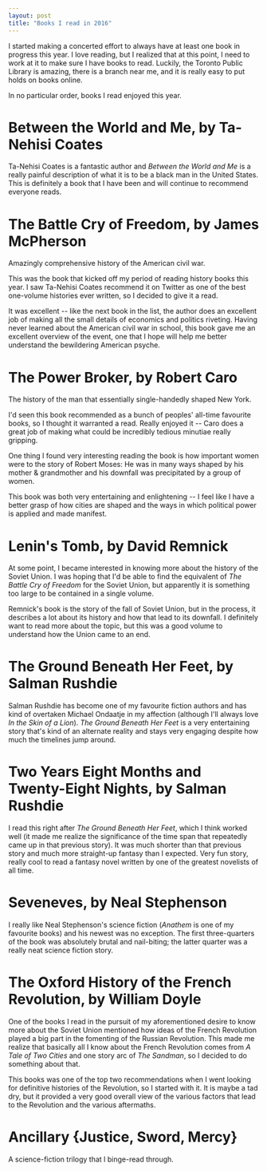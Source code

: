 ```yaml
---
layout: post
title: "Books I read in 2016"
---
```


I started making a concerted effort to always have at least one book in progress this year.
I love reading, but I realized that at this point, I need to work at it to make sure I have books to read.
Luckily, the Toronto Public Library is amazing, there is a branch near me, and it is really easy to put holds on books online.

In no particular order, books I read enjoyed this year.

# Between the World and Me, by Ta-Nehisi Coates

Ta-Nehisi Coates is a fantastic author and *Between the World and Me* is a really painful description of what it is to be a black man in the United States.
This is definitely a book that I have been and will continue to recommend everyone reads.

# The Battle Cry of Freedom, by James McPherson

Amazingly comprehensive history of the American civil war.

This was the book that kicked off my period of reading history books this year.
I saw Ta-Nehisi Coates recommend it on Twitter as one of the best one-volume histories ever written, so I decided to give it a read.

It was excellent -- like the next book in the list, the author does an excellent job of making all the small details of economics and politics riveting.
Having never learned about the American civil war in school, this book gave me an excellent overview of the event, one that I hope will help me better understand the bewildering American psyche.

# The Power Broker, by Robert Caro

The history of the man that essentially single-handedly shaped New York.

I'd seen this book recommended as a bunch of peoples' all-time favourite books, so I thought it warranted a read.
Really enjoyed it -- Caro does a great job of making what could be incredibly tedious minutiae really gripping.

One thing I found very interesting reading the book is how important women were to the story of Robert Moses:
He was in many ways shaped by his mother & grandmother and his downfall was precipitated by a group of women.

This book was both very entertaining and enlightening -- I feel like I have a better grasp of how cities are shaped and the ways in which political power is applied and made manifest.

# Lenin's Tomb, by David Remnick

At some point, I became interested in knowing more about the history of the Soviet Union.
I was hoping that I'd be able to find the equivalent of *The Battle Cry of Freedom* for the Soviet Union, but apparently it is something too large to be contained in a single volume.

Remnick's book is the story of the fall of Soviet Union, but in the process, it describes a lot about its history and how that lead to its downfall.
I definitely want to read more about the topic, but this was a good volume to understand how the Union came to an end.

# The Ground Beneath Her Feet, by Salman Rushdie

Salman Rushdie has become one of my favourite fiction authors and has kind of overtaken Michael Ondaatje in my affection (although I'll always love *In the Skin of a Lion*).
*The Ground Beneath Her Feet* is a very entertaining story that's kind of an alternate reality and stays very engaging despite how much the timelines jump around.

# Two Years Eight Months and Twenty-Eight Nights, by Salman Rushdie

I read this right after *The Ground Beneath Her Feet*, which I think worked well (it made me realize the significance of the time span that repeatedly came up in that previous story).
It was much shorter than that previous story and much more straight-up fantasy than I expected.
Very fun story, really cool to read a fantasy novel written by one of the greatest novelists of all time.

# Seveneves, by Neal Stephenson

I really like Neal Stephenson's science fiction (*Anathem* is one of my favourite books) and his newest was no exception.
The first three-quarters of the book was absolutely brutal and nail-biting; the latter quarter was a really neat science fiction story.

# The Oxford History of the French Revolution, by William Doyle

One of the books I read in the pursuit of my aforementioned desire to know more about the Soviet Union mentioned how ideas of the French Revolution played a big part in the fomenting of the Russian Revolution.
This made me realize that basically all I know about the French Revolution comes from *A Tale of Two Cities* and one story arc of *The Sandman*, so I decided to do something about that.

This books was one of the top two recommendations when I went looking for definitive histories of the Revolution, so I started with it.
It is maybe a tad dry, but it provided a very good overall view of the various factors that lead to the Revolution and the various aftermaths.

# Ancillary {Justice, Sword, Mercy}

A science-fiction trilogy that I binge-read through.
